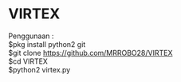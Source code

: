 # VIRTEX
Penggunaan :\
$pkg install python2 git\
$git clone https://github.com/MRROBO28/VIRTEX \
$cd VIRTEX \
$python2 virtex.py
